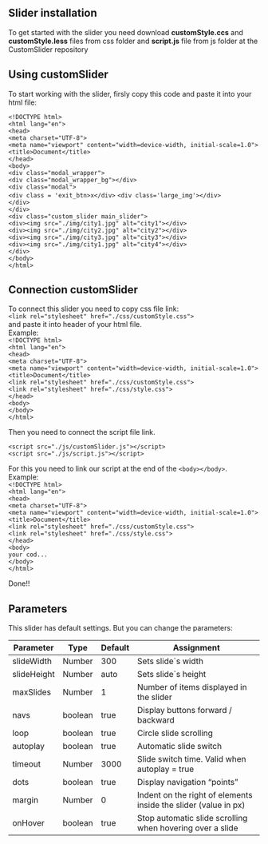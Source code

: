 ## Slider installation

To get started with the slider you need download **customStyle.ccs** and **customStyle.less** files from css folder and **script.js** file from js folder at the CustomSlider repository

## Using customSlider

To start working with the slider, firsly copy this code and paste it into your html file:

```<!DOCTYPE html>```</br>
```<html lang="en">```</br>
```<head>```</br>
    ```<meta charset="UTF-8">```</br>
    ```<meta name="viewport" content="width=device-width, initial-scale=1.0">```</br>
    ```<title>Document</title>```</br>
```</head>```</br>
```<body>```</br>
```<div class="modal_wrapper">```</br>
       ```<div class="modal_wrapper_bg"></div>```</br>
        ```<div class="modal">```</br>
            ```<div class = 'exit_btn>x</div>```
            ```<div class='large_img'></div>```</br>
        ```</div>```</br>
    ```</div>```</br>
        ```<div class="custom_slider main_slider">```</br>
            ```<div><img src="./img/city1.jpg" alt="city1"></div>```</br>
            ```<div><img src="./img/city2.jpg" alt="city2"></div>```</br>
            ```<div><img src="./img/city3.jpg" alt="city3"></div>```</br>
            ```<div><img src="./img/city1.jpg" alt="city4"></div>```</br>
        ```</div>```</br>
```</body>```</br>
```</html>```</br>

## Connection customSlider

To connect this slider you need to copy css file link:</br>
```<link rel="stylesheet" href="./css/customStyle.css">```</br>
and paste it into header of your html file.</br>
Example:</br>
```<!DOCTYPE html>```</br>
```<html lang="en">```</br>
```<head>```</br>
    ```<meta charset="UTF-8">```</br>
    ```<meta name="viewport" content="width=device-width, initial-scale=1.0">```</br>
    ```<title>Document</title>```</br>
    ```<link rel="stylesheet" href="./css/customStyle.css">```</br>
    ```<link rel="stylesheet" href="./css/style.css">```</br>
```</head>```</br>
```<body>```</br>
```</body>```</br>
```</html>```</br>

Then you need to connect the script file link.</br>

```<script src="./js/customSlider.js"></script>```</br>
```<script src="./js/script.js"></script>```</br>

For this you need to link our script at the end of the ```<body></body>```.</br>
Example:</br>
```<!DOCTYPE html>```</br>
```<html lang="en">```</br>
```<head>```</br>
    ```<meta charset="UTF-8">```</br>
    ```<meta name="viewport" content="width=device-width, initial-scale=1.0">```</br>
    ```<title>Document</title>```</br>
    ```<link rel="stylesheet" href="./css/customStyle.css">```</br>
    ```<link rel="stylesheet" href="./css/style.css">```</br>
```</head>```</br>
```<body>```</br>
 ```your cod...```</br>
```</body>```</br>
```</html>```</br>

Done!!</br>

## Parameters</br>

This slider has default settings.
But you can change the parameters:

Parameter|Type|Default|Assignment
---------|-------|----|----------
slideWidth|Number|300|Sets slide`s width
slideHeight|Number|auto|Sets slide`s height
maxSlides|Number|1|Number of items displayed in the slider
navs|boolean|true|Display buttons forward / backward
loop|boolean|true|Circle slide scrolling
autoplay|boolean|true|Automatic slide switch
timeout|Number|3000|Slide switch time. Valid when autoplay = true
dots|boolean|true|Display navigation “points”
margin|Number|0|Indent on the right of elements inside the slider (value in px)
onHover|boolean|true|Stop automatic slide scrolling when hovering over a slide

